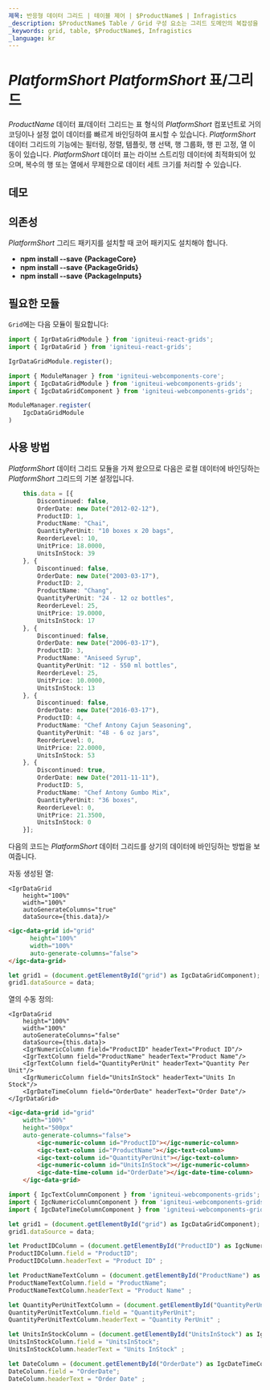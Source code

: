 ```yaml
---
제목: 반응형 데이터 그리드 | 테이블 제어 | $ProductName$ | Infragistics
_description: $ProductName$ Table / Grid 구성 요소는 그리드 도메인의 복잡성을 관리 가능한 API로 단순화하여 사용자가 데이터 컬렉션을 바인딩 할 수 있도록합니다.
_keywords: grid, table, $ProductName$, Infragistics
_language: kr
---
```

# $PlatformShort$ $PlatformShort$ 표/그리드

$ProductName$ 데이터 표/데이터 그리드는 표 형식의 $PlatformShort$ 컴포넌트로 거의 코딩이나 설정 없이 데이터를 빠르게 바인딩하여 표시할 수 있습니다. $PlatformShort$ 데이터 그리드의 기능에는 필터링, 정렬, 템플릿, 행 선택, 행 그룹화, 행 핀 고정, 열 이동이 있습니다.  $PlatformShort$ 데이터 표는 라이브 스트리밍 데이터에 최적화되어 있으며, 복수의 행 또는 열에서 무제한으로 데이터 세트 크기를 처리할 수 있습니다.

## 데모


<code-view style="height: 600px" 
           data-demos-base-url="{environment:demosBaseUrl}" 
           iframe-src="{environment:demosBaseUrl}/grids/data-grid-overview"  
           github-src="grids/data-grid/overview">
</code-view>

<div class="divider--half"></div>

## 의존성
$PlatformShort$ 그리드 패키지를 설치할 때 코어 패키지도 설치해야 합니다.

- **npm install --save {PackageCore}**
- **npm install --save {PackageGrids}**
- **npm install --save {PackageInputs}**

## 필요한 모듈

`Grid`에는 다음 모듈이 필요합니다:


```ts
import { IgrDataGridModule } from 'igniteui-react-grids';
import { IgrDataGrid } from 'igniteui-react-grids';

IgrDataGridModule.register();
```
```ts
import { ModuleManager } from 'igniteui-webcomponents-core';
import { IgcDataGridModule } from 'igniteui-webcomponents-grids';
import { IgcDataGridComponent } from 'igniteui-webcomponents-grids';

ModuleManager.register(
    IgcDataGridModule
)
```
<div class="divider--half"></div>

## 사용 방법
$PlatformShort$ 데이터 그리드 모듈을 가져 왔으므로 다음은 로컬 데이터에 바인딩하는 $PlatformShort$ 그리드의 기본 설정입니다.

```ts
    this.data = [{
        Discontinued: false,
        OrderDate: new Date("2012-02-12"),
        ProductID: 1,
        ProductName: "Chai",
        QuantityPerUnit: "10 boxes x 20 bags",
        ReorderLevel: 10,
        UnitPrice: 18.0000,
        UnitsInStock: 39
    }, {
        Discontinued: false,
        OrderDate: new Date("2003-03-17"),
        ProductID: 2,
        ProductName: "Chang",
        QuantityPerUnit: "24 - 12 oz bottles",
        ReorderLevel: 25,
        UnitPrice: 19.0000,
        UnitsInStock: 17
    }, {
        Discontinued: false,
        OrderDate: new Date("2006-03-17"),
        ProductID: 3,
        ProductName: "Aniseed Syrup",
        QuantityPerUnit: "12 - 550 ml bottles",
        ReorderLevel: 25,
        UnitPrice: 10.0000,
        UnitsInStock: 13
    }, {
        Discontinued: false,
        OrderDate: new Date("2016-03-17"),
        ProductID: 4,
        ProductName: "Chef Antony Cajun Seasoning",
        QuantityPerUnit: "48 - 6 oz jars",
        ReorderLevel: 0,
        UnitPrice: 22.0000,
        UnitsInStock: 53
    }, {
        Discontinued: true,
        OrderDate: new Date("2011-11-11"),
        ProductID: 5,
        ProductName: "Chef Antony Gumbo Mix",
        QuantityPerUnit: "36 boxes",
        ReorderLevel: 0,
        UnitPrice: 21.3500,
        UnitsInStock: 0
    }];

```

다음의 코드는 $PlatformShort$ 데이터 그리드를 상기의 데이터에 바인딩하는 방법을 보여줍니다.

자동 생성된 열:
```tsx
<IgrDataGrid
    height="100%"
    width="100%"
    autoGenerateColumns="true"
    dataSource={this.data}/>
```
```html
<igc-data-grid id="grid"
      height="100%"
      width="100%"
      auto-generate-columns="false">
</igc-data-grid>
```

```ts
let grid1 = (document.getElementById("grid") as IgcDataGridComponent);
grid1.dataSource = data;
```

열의 수동 정의:
```tsx
<IgrDataGrid
    height="100%"
    width="100%"
    autoGenerateColumns="false"
    dataSource={this.data}>
    <IgrNumericColumn field="ProductID" headerText="Product ID"/>
    <IgrTextColumn field="ProductName" headerText="Product Name"/>
    <IgrTextColumn field="QuantityPerUnit" headerText="Quantity Per Unit"/>
    <IgrNumericColumn field="UnitsInStock" headerText="Units In Stock"/>
    <IgrDateTimeColumn field="OrderDate" headerText="Order Date"/>
</IgrDataGrid>
```

```html
<igc-data-grid id="grid"
    width="100%"
    height="500px"
    auto-generate-columns="false">
        <igc-numeric-column id="ProductID"></igc-numeric-column>
        <igc-text-column id="ProductName"></igc-text-column>
        <igc-text-column id="QuantityPerUnit"></igc-text-column>
        <igc-numeric-column id="UnitsInStock"></igc-numeric-column>
        <igc-date-time-column id="OrderDate"></igc-date-time-column>
    </igc-data-grid>
```

```ts
import { IgcTextColumnComponent } from 'igniteui-webcomponents-grids';
import { IgcNumericColumnComponent } from 'igniteui-webcomponents-grids';
import { IgcDateTimeColumnComponent } from 'igniteui-webcomponents-grids';

let grid1 = (document.getElementById("grid") as IgcDataGridComponent);
grid1.dataSource = data;

let ProductIDColumn = (document.getElementById("ProductID") as IgcNumericColumnComponent);
ProductIDColumn.field = "ProductID";
ProductIDColumn.headerText = "Product ID" ;

let ProductNameTextColumn = (document.getElementById("ProductName") as IgcTextColumnComponent);
ProductNameTextColumn.field = "ProductName";
ProductNameTextColumn.headerText = "Product Name" ;

let QuantityPerUnitTextColumn = (document.getElementById("QuantityPerUnit") as IgcTextColumnComponent);
QuantityPerUnitTextColumn.field = "QuantityPerUnit";
QuantityPerUnitTextColumn.headerText = "Quantity PerUnit" ;

let UnitsInStockColumn = (document.getElementById("UnitsInStock") as IgcNumericColumnComponent);
UnitsInStockColumn.field = "UnitsInStock";
UnitsInStockColumn.headerText = "Units InStock" ;

let DateColumn = (document.getElementById("OrderDate") as IgcDateTimeColumnComponent);
DateColumn.field = "OrderDate";
DateColumn.headerText = "Order Date" ;
```